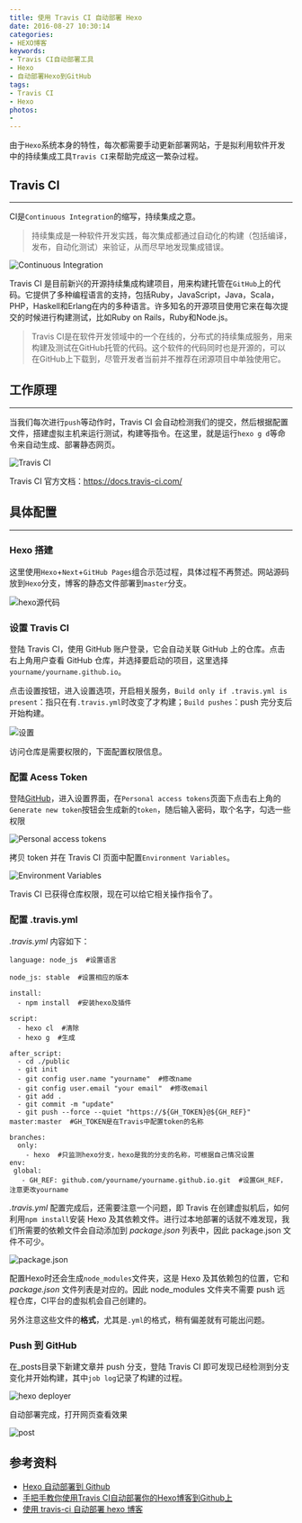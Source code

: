 ```yaml
---
title: 使用 Travis CI 自动部署 Hexo
date: 2016-08-27 10:30:14
categories:
- HEXO博客
keywords:
- Travis CI自动部署工具
- Hexo
- 自动部署Hexo到GitHub
tags:
- Travis CI
- Hexo
photos:
-
---
```


由于``Hexo``系统本身的特性，每次都需要手动更新部署网站，于是拟利用软件开发中的持续集成工具``Travis CI``来帮助完成这一繁杂过程。

<!--more-->

## Travis CI

***

CI是``Continuous Integration``的缩写，持续集成之意。

>持续集成是一种软件开发实践，每次集成都通过自动化的构建（包括编译，发布，自动化测试）来验证，从而尽早地发现集成错误。

![Continuous Integration](http://floretten-1252347631.costj.myqcloud.com/Travis/Continuous.png)

Travis CI 是目前新兴的开源持续集成构建项目，用来构建托管在``GitHub``上的代码。它提供了多种编程语言的支持，包括Ruby，JavaScript，Java，Scala，PHP，Haskell和Erlang在内的多种语言。许多知名的开源项目使用它来在每次提交的时候进行构建测试，比如Ruby on Rails，Ruby和Node.js。

>Travis CI是在软件开发领域中的一个在线的，分布式的持续集成服务，用来构建及测试在GitHub托管的代码。这个软件的代码同时也是开源的，可以在GitHub上下载到，尽管开发者当前并不推荐在闭源项目中单独使用它。

## 工作原理

***

当我们每次进行``push``等动作时，Travis CI 会自动检测我们的提交，然后根据配置文件，搭建虚拟主机来运行测试，构建等指令。在这里，就是运行``hexo g d``等命令来自动生成、部署静态网页。

![Travis CI](http://floretten-1252347631.costj.myqcloud.com/Travis/Travis.png)

Travis CI 官方文档：https://docs.travis-ci.com/

## 具体配置

***

### Hexo 搭建

这里使用``Hexo``+``Next``+``GitHub Pages``组合示范过程，具体过程不再赘述。网站源码放到``Hexo``分支，博客的静态文件部署到``master``分支。

![hexo源代码](http://floretten-1252347631.costj.myqcloud.com/Travis/Travis001.png)

### 设置 Travis CI

登陆 Travis CI，使用 GitHub 账户登录，它会自动关联 GitHub 上的仓库。点击右上角用户查看 GitHub 仓库，并选择要启动的项目，这里选择``yourname/yourname.github.io``。

点击设置按钮，进入设置选项，开启相关服务，``Build only if .travis.yml is present``：指只在有``.travis.yml``时改变了才构建；``Build pushes``：push 完分支后开始构建。

![设置](http://floretten-1252347631.costj.myqcloud.com/Travis/Travis005.png)

访问仓库是需要权限的，下面配置权限信息。

### 配置 Acess Token

登陆[GitHub](https://github.com)，进入设置界面，在``Personal access tokens``页面下点击右上角的``Generate new token``按钮会生成新的``token``，随后输入密码，取个名字，勾选一些权限

![Personal access tokens](http://floretten-1252347631.costj.myqcloud.com/Travis/Travis006.png)

拷贝 token 并在 Travis CI 页面中配置``Environment Variables``。

![Environment Variables](http://floretten-1252347631.costj.myqcloud.com/Travis/Travis008.png)

Travis CI 已获得仓库权限，现在可以给它相关操作指令了。

### 配置 .travis.yml

*.travis.yml* 内容如下：

	language: node_js  #设置语言

	node_js: stable  #设置相应的版本

	install:
	  - npm install  #安装hexo及插件

	script:
	  - hexo cl  #清除
	  - hexo g  #生成

	after_script:
	  - cd ./public
	  - git init
	  - git config user.name "yourname"  #修改name
	  - git config user.email "your email"  #修改email
	  - git add .
	  - git commit -m "update"
	  - git push --force --quiet "https://${GH_TOKEN}@${GH_REF}" master:master  #GH_TOKEN是在Travis中配置token的名称

	branches:
	  only:
	    - hexo  #只监测hexo分支，hexo是我的分支的名称，可根据自己情况设置
	env:
	 global:
	   - GH_REF: github.com/yourname/yourname.github.io.git  #设置GH_REF，注意更改yourname

*.travis.yml* 配置完成后，还需要注意一个问题，即 Travis 在创建虚拟机后，如何利用``npm install``安装 Hexo 及其依赖文件。进行过本地部署的话就不难发现，我们所需要的依赖文件会自动添加到 *package.json* 列表中，因此 package.json 文件不可少。

![package.json](http://floretten-1252347631.costj.myqcloud.com/Travis/Travis009.png)

配置Hexo时还会生成``node_modules``文件夹，这是 Hexo 及其依赖包的位置，它和 *package.json* 文件列表是对应的。因此 node_modules 文件夹不需要 push 远程仓库，CI平台的虚拟机会自己创建的。

另外注意这些文件的**格式**，尤其是``.yml``的格式，稍有偏差就有可能出问题。

### Push 到 GitHub

在_posts目录下新建文章并 push 分支，登陆 Travis CI 即可发现已经检测到分支变化并开始构建，其中``job log``记录了构建的过程。

![hexo deployer](http://floretten-1252347631.costj.myqcloud.com/Travis/Travis013.png)

自动部署完成，打开网页查看效果

![post](http://floretten-1252347631.costj.myqcloud.com/Travis/Travis015.png)

## 参考资料

- [Hexo 自动部署到 Github](http://lotabout.me/2016/Hexo-Auto-Deploy-to-Github/)
- [手把手教你使用Travis CI自动部署你的Hexo博客到Github上](http://blog.csdn.net/woblog/article/details/51319364)
- [使用 travis-ci 自动部署 hexo 博客](http://gold.xitu.io/entry/570de1f32e958a0069d567f6)